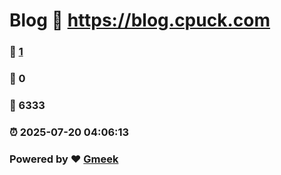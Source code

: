 # Blog :link: https://blog.cpuck.com 
### :page_facing_up: [1](https://blog.cpuck.com/tag.html) 
### :speech_balloon: 0 
### :hibiscus: 6333 
### :alarm_clock: 2025-07-20 04:06:13 
### Powered by :heart: [Gmeek](https://github.com/Meekdai/Gmeek)
